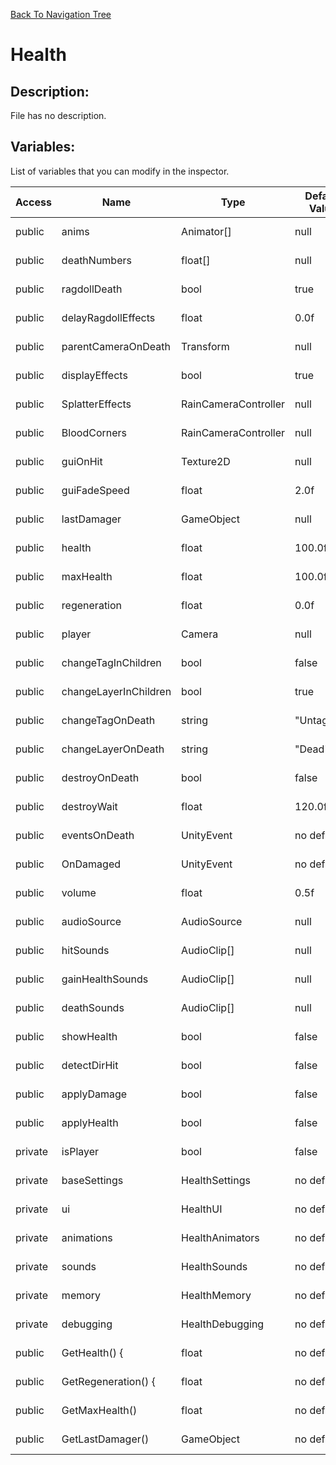 [Back To Navigation Tree](https://wesleywh.github.io/GameDevRepo/docs/navigation.html)
# Health

## Description:
File has no description.

## Variables:
List of variables that you can modify in the inspector.

|Access|Name|Type|Default Value|Description|
|---|---|---|---|---|
|public|anims|Animator[]|null|No description.|
|public|deathNumbers|float[]|null|No description.|
|public|ragdollDeath|bool|true|No description.|
|public|delayRagdollEffects|float|0.0f|No description.|
|public|parentCameraOnDeath|Transform|null|No description.|
|public|displayEffects|bool|true|No description.|
|public|SplatterEffects|RainCameraController|null|No description.|
|public|BloodCorners|RainCameraController|null|No description.|
|public|guiOnHit|Texture2D|null|No description.|
|public|guiFadeSpeed|float|2.0f|No description.|
|public|lastDamager|GameObject|null|No description.|
|public|health|float|100.0f|No description.|
|public|maxHealth|float|100.0f|No description.|
|public|regeneration|float|0.0f|No description.|
|public|player|Camera|null|No description.|
|public|changeTagInChildren|bool|false|No description.|
|public|changeLayerInChildren|bool|true|No description.|
|public|changeTagOnDeath|string|"Untagged"|No description.|
|public|changeLayerOnDeath|string|"Dead"|No description.|
|public|destroyOnDeath|bool|false|No description.|
|public|destroyWait|float|120.0f|No description.|
|public|eventsOnDeath|UnityEvent|no default|No description.|
|public|OnDamaged|UnityEvent|no default|No description.|
|public|volume|float|0.5f|No description.|
|public|audioSource|AudioSource|null|No description.|
|public|hitSounds|AudioClip[]|null|No description.|
|public|gainHealthSounds|AudioClip[]|null|No description.|
|public|deathSounds|AudioClip[]|null|No description.|
|public|showHealth|bool|false|No description.|
|public|detectDirHit|bool|false|No description.|
|public|applyDamage|bool|false|No description.|
|public|applyHealth|bool|false|No description.|
|private|isPlayer|bool|false|No description.|
|private|baseSettings|HealthSettings|no default|No description.|
|private|ui|HealthUI|no default|No description.|
|private|animations|HealthAnimators|no default|No description.|
|private|sounds|HealthSounds|no default|No description.|
|private|memory|HealthMemory|no default|No description.|
|private|debugging|HealthDebugging|no default|No description.|
|public|GetHealth() {|float|no default|No description.|
|public|GetRegeneration() {|float|no default|No description.|
|public|GetMaxHealth()|float|no default|No description.|
|public|GetLastDamager()|GameObject|no default|No description.|
